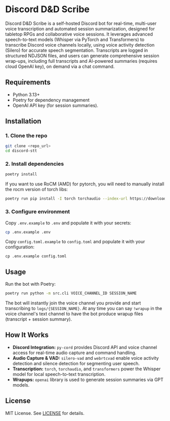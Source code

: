 # Discord D&D Scribe

Discord D&D Scribe is a self-hosted Discord bot for real-time, multi-user voice transcription and automated session summarization, designed for tabletop RPGs and collaborative voice sessions. It leverages advanced speech-to-text models (Whisper via PyTorch and Transformers) to transcribe Discord voice channels locally, using voice activity detection (Silero) for accurate speech segmentation. Transcripts are logged in structured NDJSON files, and users can generate comprehensive session wrap-ups, including full transcripts and AI-powered summaries (requires cloud OpenAI key), on demand via a chat command.

## Requirements

- Python 3.13+
- Poetry for dependency management 
- OpenAI API key (for session summaries).

## Installation

### 1. Clone the repo
```bash
git clone <repo_url>
cd discord-stt
```
### 2. Install dependencies
```bash
poetry install
```
If you want to use RoCM (AMD) for pytorch, you will need to manually install the rocm version of torch libs:
```bash
poetry run pip install -I torch torchaudio --index-url https://download.pytorch.org/whl/rocm6.3
```
### 3. Configure environment
Copy `.env.example` to `.env` and populate it with your secrets:
```bash
cp .env.example .env
```
Copy `config.toml.example` to `config.toml` and populate it with your configuration:
```
cp .env.example config.toml
```

## Usage

Run the bot with Poetry:
```bash
poetry run python -m src.cli VOICE_CHANNEL_ID SESSION_NAME
```

The bot will instantly join the voice channel you provide and start transcribing to `logs/{SESSION_NAME}`.
At any time you can say `!wrapup` in the voice channel's text channel to have the bot produce wrapup files (transcript + session summary).

## How It Works

- **Discord Integration:** `py-cord` provides Discord API and voice channel access for real-time audio capture and command handling.
- **Audio Capture & VAD:** `silero-vad` and `webrtcvad` enable voice activity detection and silence detection for segmenting user speech.
- **Transcription:** `torch`, `torchaudio`, and `transformers` power the Whisper model for local speech-to-text transcription.
- **Wrapups:** `openai` library is used to generate session summaries via GPT models.

## License

MIT License. See [LICENSE](LICENSE) for details.
